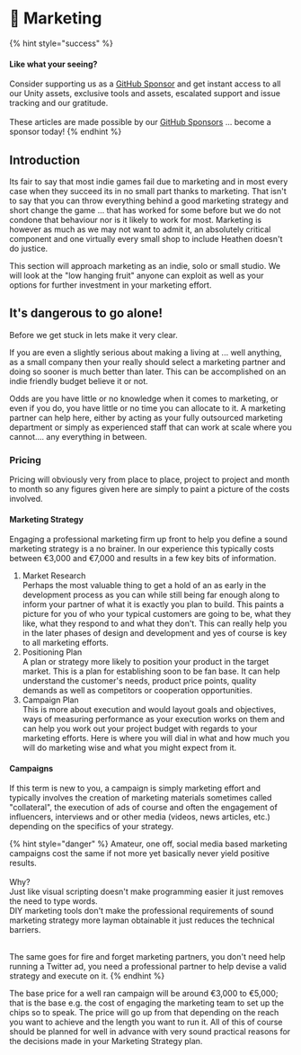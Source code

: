 # 📣 Marketing

{% hint style="success" %}
#### Like what your seeing?

Consider supporting us as a [GitHub Sponsor](../become-a-sponsor.md) and get instant access to all our Unity assets, exclusive tools and assets, escalated support and issue tracking and our gratitude.\
\
These articles are made possible by our [GitHub Sponsors](https://github.com/sponsors/heathen-engineering) ... become a sponsor today!
{% endhint %}

## Introduction

Its fair to say that most indie games fail due to marketing and in most every case when they succeed its in no small part thanks to marketing. That isn't to say that you can throw everything behind a good marketing strategy and short change the game ... that has worked for some before but we do not condone that behaviour nor is it likely to work for most. Marketing is however as much as we may not want to admit it, an absolutely critical component and one virtually every small shop to include Heathen doesn't do justice.&#x20;

This section will approach marketing as an indie, solo or small studio. We will look at the "low hanging fruit" anyone can exploit as well as your options for further investment in your marketing effort.

## It's dangerous to go alone!

Before we get stuck in lets make it very clear.

If you are even a slightly serious about making a living at ... well anything, as a small company then your really should select a marketing partner and doing so sooner is much better than later. This can be accomplished on an indie friendly budget believe it or not.

Odds are you have little or no knowledge when it comes to marketing, or even if you do, you have little or no time you can allocate to it. A marketing partner can help here, either by acting as your fully outsourced marketing department or simply as experienced staff that can work at scale where you cannot.... any everything in between.

### Pricing

Pricing will obviously very from place to place, project to project and month to month so any figures given here are simply to paint a picture of the costs involved.

#### Marketing Strategy

Engaging a professional marketing firm up front to help you define a sound marketing strategy is a no brainer. In our experience this typically costs between €3,000 and €7,000 and results in a few key bits of information.

1. Market Research\
   Perhaps the most valuable thing to get a hold of an as early in the development process as you can while still being far enough along to inform your partner of what it is exactly you plan to build. This paints a picture for you of who your typical customers are going to be, what they like, what they respond to and what they don't. This can really help you in the later phases of design and development and yes of course is key to all marketing efforts.
2. Positioning Plan\
   A plan or strategy more likely to position your product in the target market. This is a plan for establishing soon to be fan base. It can help understand the customer's needs, product price points, quality demands as well as competitors or cooperation opportunities.
3. Campaign Plan\
   This is more about execution and would layout goals and objectives, ways of measuring performance as your execution works on them and can help you work out your project budget with regards to your marketing efforts. Here is where you will dial in what and how much you will do marketing wise and what you might expect from it.

#### Campaigns

If this term is new to you, a campaign is simply marketing effort and typically involves the creation of marketing materials sometimes called "collateral", the execution of ads of course and often the engagement of influencers, interviews and or other media (videos, news articles, etc.) depending on the specifics of your strategy.

{% hint style="danger" %}
Amateur, one off, social media based marketing campaigns cost the same if not more yet basically never yield positive results.\
\
Why?\
Just like visual scripting doesn't make programming easier it just removes the need to type words.\
DIY marketing tools don't make the professional requirements of sound marketing strategy more layman obtainable it just reduces the technical barriers.

\
The same goes for fire and forget marketing partners, you don't need help running a Twitter ad, you need a professional partner to help devise a valid strategy and execute on it.
{% endhint %}

The base price for a well ran campaign will be around €3,000 to €5,000; that is the base e.g. the cost of engaging the marketing team to set up the chips so to speak. The price will go up from that depending on the reach you want to achieve and the length you want to run it. All of this of course should be planned for well in advance with very sound practical reasons for the decisions made in your Marketing Strategy plan.&#x20;
